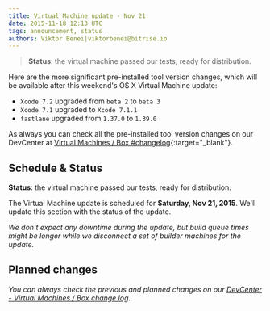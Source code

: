 ```yaml
---
title: Virtual Machine update - Nov 21
date: 2015-11-18 12:13 UTC
tags: announcement, status
authors: Viktor Benei|viktorbenei@bitrise.io
---
```


> **Status**: the virtual machine passed our tests, ready for distribution.

Here are the more significant pre-installed tool version changes,
which will be available after this weekend's OS X Virtual Machine update:

* `Xcode 7.2` upgraded from `beta 2` to `beta 3`
* `Xcode 7.1` upgraded to `Xcode 7.1.1`
* `fastlane` upgraded from `1.37.0` to `1.39.0`

As always you can check all the pre-installed tool version
changes on our DevCenter at [Virtual Machines / Box #changelog](http://devcenter.bitrise.io/docs/vm-box-changelog){:target="_blank"}.


## Schedule & Status

**Status**: the virtual machine passed our tests, ready for distribution.

The Virtual Machine update is scheduled for **Saturday, Nov 21, 2015**.
We'll update this section with the status of the update.

*We don't expect any downtime during the update, but build queue
times might be longer while we disconnect a set of
builder machines for the update.*


## Planned changes

*You can always check the previous and planned changes
on our [DevCenter - Virtual Machines / Box change log](http://devcenter.bitrise.io/docs/vm-box-changelog).*
